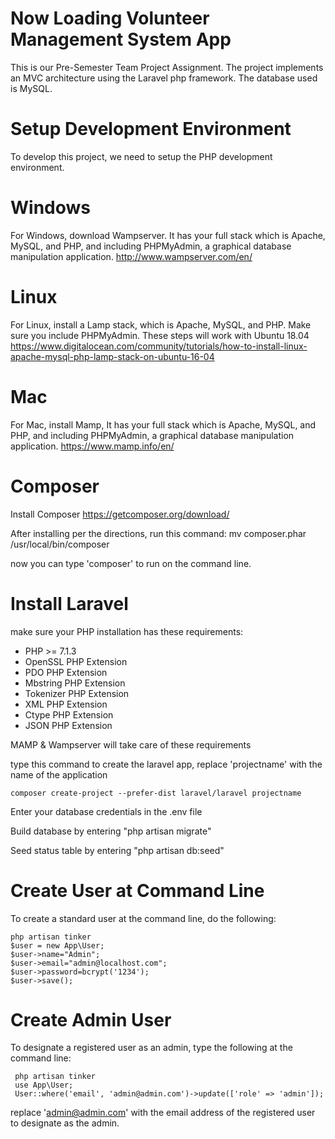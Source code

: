 # Now Loading Volunteer Management System App

This is our Pre-Semester Team Project Assignment. The project
implements an MVC architecture using the Laravel php framework.
The database used is MySQL.

# Setup Development Environment

To develop this project, we need to setup the PHP development environment.

# Windows
For Windows, download Wampserver. It has your full stack which is Apache, MySQL, and PHP, and including PHPMyAdmin, a graphical database manipulation application.
http://www.wampserver.com/en/

# Linux
For Linux, install a Lamp stack, which is Apache, MySQL, and PHP. Make sure you include PHPMyAdmin. These steps will work with Ubuntu 18.04
https://www.digitalocean.com/community/tutorials/how-to-install-linux-apache-mysql-php-lamp-stack-on-ubuntu-16-04

# Mac
For Mac, install Mamp, It has your full stack which is Apache, MySQL, and PHP, and including PHPMyAdmin, a graphical database manipulation application.
https://www.mamp.info/en/

# Composer
Install Composer https://getcomposer.org/download/

After installing per the directions, run this command: 
mv composer.phar /usr/local/bin/composer 

now you can type 'composer' to run on the command line.

# Install Laravel

make sure your PHP installation has these requirements:

* PHP >= 7.1.3 
* OpenSSL PHP Extension 
* PDO PHP Extension 
* Mbstring PHP Extension 
* Tokenizer PHP Extension 
* XML PHP Extension 
* Ctype PHP Extension 
* JSON PHP Extension

MAMP & Wampserver will take care of these requirements

type this command to create the laravel app, replace 'projectname' with the name of the application
    
    composer create-project --prefer-dist laravel/laravel projectname

Enter your database credentials in the .env file

Build database by entering "php artisan migrate"

Seed status table by entering "php artisan db:seed"

# Create User at Command Line
To create a standard user at the command line, do the following:

 
    php artisan tinker
    $user = new App\User;
    $user->name="Admin";
    $user->email="admin@localhost.com";
    $user->password=bcrypt('1234');
    $user->save();
 


# Create  Admin User
To designate a registered user as an admin, type the following
at the command line:<br>
     
     php artisan tinker
     use App\User;
     User::where('email', 'admin@admin.com')->update(['role' => 'admin']);

replace 'admin@admin.com' with the email address of the registered
user to designate as the admin.


    

